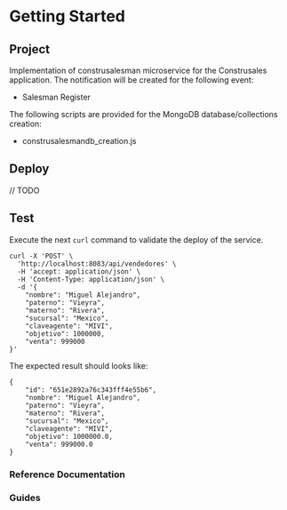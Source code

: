 # Getting Started

## Project
Implementation of construsalesman microservice for the Construsales application. The notification will be created for the following event:

* Salesman Register

The following scripts are provided for the MongoDB database/collections creation:

* construsalesmandb_creation.js
  
## Deploy

// TODO

## Test
Execute the next `curl` command to validate the deploy of the service.
```
curl -X 'POST' \
  'http://localhost:8083/api/vendedores' \
  -H 'accept: application/json' \
  -H 'Content-Type: application/json' \
  -d '{
    "nombre": "Miguel Alejandro",
    "paterno": "Vieyra",
    "materno": "Rivera",
    "sucursal": "Mexico",
    "claveagente": "MIVI",
    "objetivo": 1000000,
    "venta": 999000
}'
```
The expected result should looks like:
```
{
    "id": "651e2892a76c343fff4e55b6",
    "nombre": "Miguel Alejandro",
    "paterno": "Vieyra",
    "materno": "Rivera",
    "sucursal": "Mexico",
    "claveagente": "MIVI",
    "objetivo": 1000000.0,
    "venta": 999000.0
}
```
### Reference Documentation

### Guides
